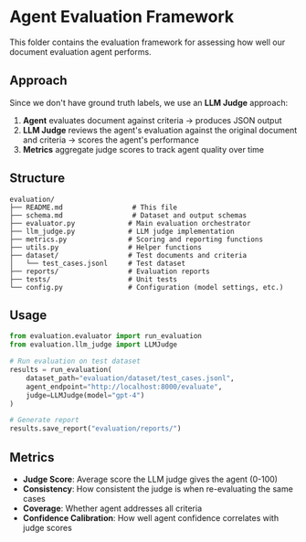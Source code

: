 # Agent Evaluation Framework

This folder contains the evaluation framework for assessing how well our document evaluation agent performs.

## Approach

Since we don't have ground truth labels, we use an **LLM Judge** approach:

1. **Agent** evaluates document against criteria → produces JSON output
2. **LLM Judge** reviews the agent's evaluation against the original document and criteria → scores the agent's performance
3. **Metrics** aggregate judge scores to track agent quality over time

## Structure

```
evaluation/
├── README.md                 # This file
├── schema.md                 # Dataset and output schemas
├── evaluator.py             # Main evaluation orchestrator
├── llm_judge.py             # LLM judge implementation
├── metrics.py               # Scoring and reporting functions
├── utils.py                 # Helper functions
├── dataset/                 # Test documents and criteria
│   └── test_cases.jsonl     # Test dataset
├── reports/                 # Evaluation reports
├── tests/                   # Unit tests
└── config.py                # Configuration (model settings, etc.)
```

## Usage

```python
from evaluation.evaluator import run_evaluation
from evaluation.llm_judge import LLMJudge

# Run evaluation on test dataset
results = run_evaluation(
    dataset_path="evaluation/dataset/test_cases.jsonl",
    agent_endpoint="http://localhost:8000/evaluate",
    judge=LLMJudge(model="gpt-4")
)

# Generate report
results.save_report("evaluation/reports/")
```

## Metrics

- **Judge Score**: Average score the LLM judge gives the agent (0-100)
- **Consistency**: How consistent the judge is when re-evaluating the same cases
- **Coverage**: Whether agent addresses all criteria
- **Confidence Calibration**: How well agent confidence correlates with judge scores